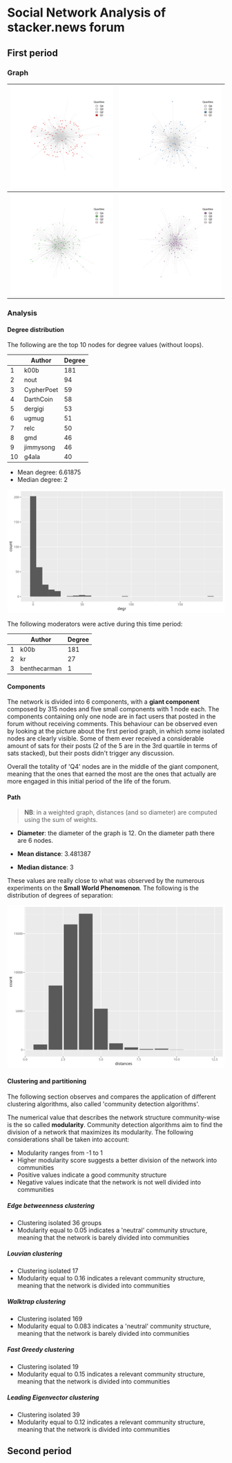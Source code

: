 # Social Network Analysis of stacker.news forum

## First period

### Graph

|![](images/first/general_Q1.png)|![](images/first/general_Q2.png)|
|--------------------------------|--------------------------------|
|![](images/first/general_Q3.png)|![](images/first/general_Q4.png)|

### Analysis

#### Degree distribution

The following are the top 10 nodes for degree values (without loops).

|     | Author     | Degree |
|-----|------------|--------|
| 1   | k00b       | 181    |
| 2   | nout       | 94     |
| 3   | CypherPoet | 59     |
| 4   | DarthCoin  | 58     |
| 5   | dergigi    | 53     |
| 6   | ugmug      | 51     |
| 7   | relc       | 50     |
| 8   | gmd        | 46     |
| 9   | jimmysong  | 46     |
| 10  | g4ala      | 40     |

-   Mean degree: 6.61875
-   Median degree: 2

![](images/first/degree_distribution.png)

The following moderators were active during this time period:

|     | Author       | Degree |
|-----|--------------|--------|
| 1   | k00b         | 181    |
| 2   | kr           | 27     |
| 3   | benthecarman | 1      |

#### Components

The network is divided into 6 components, with a **giant component** composed by 315 nodes and five small components with 1 node each. The components containing only one node are in fact users that posted in the forum without receiving comments. This behaviour can be observed even by looking at the picture about the first period graph, in which some isolated nodes are clearly visible. Some of them ever received a considerable amount of sats for their posts (2 of the 5 are in the 3rd quartile in terms of sats stacked), but their posts didn't trigger any discussion.

Overall the totality of 'Q4' nodes are in the middle of the giant component, meaning that the ones that earned the most are the ones that actually are more engaged in this initial period of the life of the forum.

#### Path

> **NB**: in a weighted graph, distances (and so diameter) are computed using the sum of weights.

-   **Diameter**: the diameter of the graph is 12. On the diameter path there are 6 nodes.

-   **Mean distance**: 3.481387

-   **Median distance**: 3

These values are really close to what was observed by the numerous experiments on the **Small World Phenomenon**. The following is the distribution of degrees of separation:

![](images/first/degree_of_separation.png)

#### Clustering and partitioning

The following section observes and compares the application of different clustering algorithms, also called 'community detection algorithms'.

The numerical value that describes the network structure community-wise is the so called **modularity**. Community detection algorithms aim to find the division of a network that maximizes its modularity. The following considerations shall be taken into account:

-   Modularity ranges from -1 to 1
-   Higher modularity score suggests a better division of the network into communities
-   Positive values indicate a good community structure
-   Negative values indicate that the network is not well divided into communities

##### Edge betweenness clustering

-   Clustering isolated 36 groups
-   Modularity equal to 0.05 indicates a 'neutral' community structure, meaning that the network is barely divided into communities

##### Louvian clustering

-   Clustering isolated 17
-   Modularity equal to 0.16 indicates a relevant community structure, meaning that the network is divided into communities

##### Walktrap clustering

-   Clustering isolated 169
-   Modularity equal to 0.083 indicates a 'neutral' community structure, meaning that the network is barely divided into communities

##### Fast Greedy clustering

-   Clustering isolated 19
-   Modularity equal to 0.15 indicates a relevant community structure, meaning that the network is divided into communities

##### Leading Eigenvector clustering

-   Clustering isolated 39
-   Modularity equal to 0.12 indicates a relevant community structure, meaning that the network is divided into communities

## Second period

